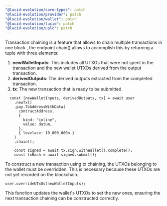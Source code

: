 ```yaml
---
"@lucid-evolution/core-types": patch
"@lucid-evolution/provider": patch
"@lucid-evolution/wallet": patch
"@lucid-evolution/lucid": patch
"@lucid-evolution/uplc": patch
---
```


Transaction chaining is a feature that allows to chain multiple transactions in one block , the endpoint chain() allows to accomplish this by returning a tuple with three elements:

1. **newWalletInputs**: This includes all UTXOs that were not spent in the transaction and the new wallet UTXOs derived from the output transaction.
2. **derivedOutputs**: The derived outputs extracted from the completed transaction.
3. **tx**: The new transaction that is ready to be submitted.

```
  const [newWalletInputs, derivedOutputs, tx] = await user
    .newTx()
    .pay.ToAddressWithData(
      contractAddress,
      {
        kind: "inline",
        value: datum,
      },
      { lovelace: 10_000_000n }
    )
    .chain();

    const signed = await tx.sign.withWallet().complete();
    const txHash = await signed.submit();
```

To construct a new transaction using tx chaining, the UTXOs belonging to the wallet must be overridden. This is necessary because these UTXOs are not yet recorded on the blockchain.

```
user.overrideUTxOs(newWalletInputs);
```

This function updates the wallet's UTXOs to set the new ones, ensuring the next transaction chaining can be constructed correctly.

